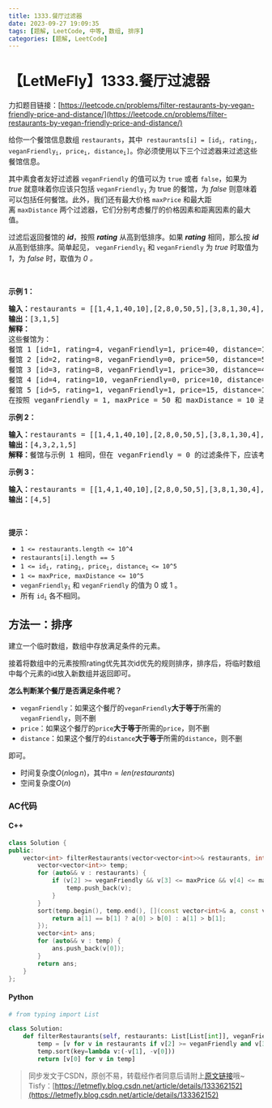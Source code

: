 ```yaml
---
title: 1333.餐厅过滤器
date: 2023-09-27 19:09:35
tags: [题解, LeetCode, 中等, 数组, 排序]
categories: [题解, LeetCode]
---
```


# 【LetMeFly】1333.餐厅过滤器

力扣题目链接：[https://leetcode.cn/problems/filter-restaurants-by-vegan-friendly-price-and-distance/](https://leetcode.cn/problems/filter-restaurants-by-vegan-friendly-price-and-distance/)

<p>给你一个餐馆信息数组&nbsp;<code>restaurants</code>，其中&nbsp;&nbsp;<code>restaurants[i] = [id<sub>i</sub>, rating<sub>i</sub>, veganFriendly<sub>i</sub>, price<sub>i</sub>, distance<sub>i</sub>]</code>。你必须使用以下三个过滤器来过滤这些餐馆信息。</p>

<p>其中素食者友好过滤器&nbsp;<code>veganFriendly</code>&nbsp;的值可以为 <code>true</code> 或者 <code>false</code>，如果为 <em>true</em>&nbsp;就意味着你应该只包括&nbsp;<code>veganFriendly<sub>i</sub></code>&nbsp;为 true 的餐馆，为&nbsp;<em>false</em>&nbsp;则意味着可以包括任何餐馆。此外，我们还有最大价格&nbsp;<code>maxPrice</code>&nbsp;和最大距离&nbsp;<code>maxDistance</code>&nbsp;两个过滤器，它们分别考虑餐厅的价格因素和距离因素的最大值。</p>

<p>过滤后返回餐馆的 <strong><em>id</em></strong>，按照 <em><strong>rating</strong></em>&nbsp;从高到低排序。如果 <em><strong>rating</strong></em> 相同，那么按 <em><strong>id</strong></em> 从高到低排序。简单起见，&nbsp;<code>veganFriendly<sub>i</sub></code> 和 <code>veganFriendly</code>&nbsp;为&nbsp;<em>true</em>&nbsp;时取值为 <em>1</em>，为 <em>false</em> 时，取值为&nbsp;<em>0 。</em></p>

<p>&nbsp;</p>

<p><strong>示例 1：</strong></p>

<pre><strong>输入：</strong>restaurants = [[1,4,1,40,10],[2,8,0,50,5],[3,8,1,30,4],[4,10,0,10,3],[5,1,1,15,1]], veganFriendly = 1, maxPrice = 50, maxDistance = 10
<strong>输出：</strong>[3,1,5] 
<strong>解释： 
</strong>这些餐馆为：
餐馆 1 [id=1, rating=4, veganFriendly=1, price=40, distance=10]
餐馆 2 [id=2, rating=8, veganFriendly=0, price=50, distance=5]
餐馆 3 [id=3, rating=8, veganFriendly=1, price=30, distance=4]
餐馆 4 [id=4, rating=10, veganFriendly=0, price=10, distance=3]
餐馆 5 [id=5, rating=1, veganFriendly=1, price=15, distance=1] 
在按照 veganFriendly = 1, maxPrice = 50 和 maxDistance = 10 进行过滤后，我们得到了餐馆 3, 餐馆 1 和 餐馆 5（按评分从高到低排序）。 
</pre>

<p><strong>示例 2：</strong></p>

<pre><strong>输入：</strong>restaurants = [[1,4,1,40,10],[2,8,0,50,5],[3,8,1,30,4],[4,10,0,10,3],[5,1,1,15,1]], veganFriendly = 0, maxPrice = 50, maxDistance = 10
<strong>输出：</strong>[4,3,2,1,5]
<strong>解释：</strong>餐馆与示例 1 相同，但在 veganFriendly = 0 的过滤条件下，应该考虑所有餐馆。
</pre>

<p><strong>示例 3：</strong></p>

<pre><strong>输入：</strong>restaurants = [[1,4,1,40,10],[2,8,0,50,5],[3,8,1,30,4],[4,10,0,10,3],[5,1,1,15,1]], veganFriendly = 0, maxPrice = 30, maxDistance = 3
<strong>输出：</strong>[4,5]
</pre>

<p>&nbsp;</p>

<p><strong>提示：</strong></p>

<ul>
	<li><code>1 &lt;=&nbsp;restaurants.length &lt;= 10^4</code></li>
	<li><code>restaurants[i].length == 5</code></li>
	<li><code>1 &lt;=&nbsp;id<sub>i</sub>, rating<sub>i</sub>, price<sub>i</sub>, distance<sub>i </sub>&lt;= 10^5</code></li>
	<li><code>1 &lt;=&nbsp;maxPrice,&nbsp;maxDistance &lt;= 10^5</code></li>
	<li><code>veganFriendly<sub>i</sub></code> 和&nbsp;<code>veganFriendly</code>&nbsp;的值为 0 或 1 。</li>
	<li>所有 <code>id<sub>i</sub></code> 各不相同。</li>
</ul>


    
## 方法一：排序

建立一个临时数组，数组中存放满足条件的元素。

接着将数组中的元素按照rating优先其次id优先的规则排序，排序后，将临时数组中每个元素的id放入新数组并返回即可。

**怎么判断某个餐厅是否满足条件呢？**

+ ```veganFriendly```：如果这个餐厅的```veganFriendly```**大于等于**所需的```veganFriendly```，则不删
+ ```price```：如果这个餐厅的```price```**大于等于**所需的```price```，则不删
+ ```distance```：如果这个餐厅的```distance```**大于等于**所需的```distance```，则不删

即可。

+ 时间复杂度$O(n\log n)$，其中$n = len(restaurants)$
+ 空间复杂度$O(n)$

### AC代码

#### C++

```cpp
class Solution {
public:
    vector<int> filterRestaurants(vector<vector<int>>& restaurants, int veganFriendly, int maxPrice, int maxDistance) {
        vector<vector<int>> temp;
        for (auto&& v : restaurants) {
            if (v[2] >= veganFriendly && v[3] <= maxPrice && v[4] <= maxDistance) {
                temp.push_back(v);
            }
        }
        sort(temp.begin(), temp.end(), [](const vector<int>& a, const vector<int>& b) {
            return a[1] == b[1] ? a[0] > b[0] : a[1] > b[1];
        });
        vector<int> ans;
        for (auto&& v : temp) {
            ans.push_back(v[0]);
        }
        return ans;
    }
};
```

#### Python

```python
# from typing import List

class Solution:
    def filterRestaurants(self, restaurants: List[List[int]], veganFriendly: int, maxPrice: int, maxDistance: int) -> List[int]:
        temp = [v for v in restaurants if v[2] >= veganFriendly and v[3] <= maxPrice and v[4] <= maxDistance]
        temp.sort(key=lambda v:(-v[1], -v[0]))
        return [v[0] for v in temp]
```

> 同步发文于CSDN，原创不易，转载经作者同意后请附上[原文链接](https://blog.letmefly.xyz/2023/09/27/LeetCode%201333.%E9%A4%90%E5%8E%85%E8%BF%87%E6%BB%A4%E5%99%A8/)哦~
> Tisfy：[https://letmefly.blog.csdn.net/article/details/133362152](https://letmefly.blog.csdn.net/article/details/133362152)

